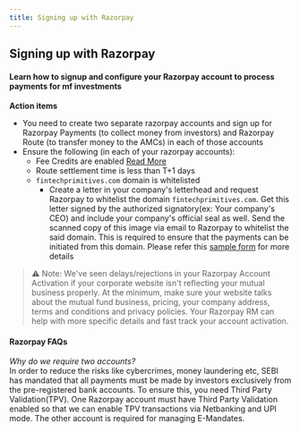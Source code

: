 ```yaml
---
title: Signing up with Razorpay
---
```

## Signing up with Razorpay
#### Learn how to signup and configure your Razorpay account to process payments for mf investments

**Action items**
- You need to create two separate razorpay accounts and sign up for Razorpay Payments (to collect money from investors) and Razorpay Route (to transfer money to the AMCs) in each of those accounts
- Ensure the following (in each of your razorpay accounts):
  - Fee Credits are enabled [Read More](https://razorpay.com/docs/payments/dashboard/my-account/credits/#fee-credits ':ignore')
  - Route settlement time is less than T+1 days
  - `fintechprimitives.com` domain is whitelisted
    - Create a letter in your company's letterhead and request Razorpay to whitelist the domain `fintechprimitives.com`. Get this letter signed by the authorized signatory(ex: Your company's CEO) and include your company's official seal as well. Send the scanned copy of this image via email to Razorpay to whitelist the said domain. This is required to ensure that the payments can be initiated from this domain. Please refer this [sample form](/going-live/Razorpay_Domain_Whitelisting_Request_Form.pdf ':ignore') for more details

> :warning: Note: We've seen delays/rejections in your Razorpay Account Activation if your corporate website isn't reflecting your mutual business properly. At the minimum, make sure your website talks about the mutual fund business, pricing, your company address, terms and conditions and privacy policies. Your Razorpay RM can help with more specific details and fast track your account activation.

#### Razorpay FAQs
*Why do we require two accounts?*<br>
In order to reduce the risks like cybercrimes, money laundering etc, SEBI has mandated that all payments must be made by investors exclusively from the pre-registered bank accounts. To ensure this, you need Third Party Validation(TPV). One Razorpay account must have Third Party Validation enabled so that we can enable TPV transactions via Netbanking and UPI mode. The other account is required for managing E-Mandates.
